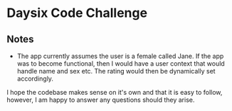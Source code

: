 # Daysix Code Challenge

## Notes
- The app currently assumes the user is a female called Jane. If the app was to become functional, then I would have a user context that would handle name and sex etc. The rating would then be dynamically set accordingly.

I hope the codebase makes sense on it's own and that it is easy to follow, however, I am happy to answer any questions should they arise.


